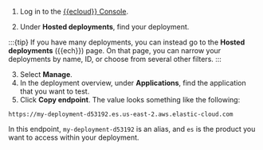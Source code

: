 1. Log in to the [{{ecloud}} Console](https://cloud.elastic.co?page=docs&placement=docs-body).

2. Under **Hosted deployments**, find your deployment.

:::{tip}
If you have many deployments, you can instead go to the **Hosted deployments** ({{ech}}) page. On that page, you can narrow your deployments by name, ID, or choose from several other filters.
:::

3. Select **Manage**.
4. In the deployment overview, under **Applications**, find the application that you want to test.
5. Click **Copy endpoint**. The value looks something like the following:

```
https://my-deployment-d53192.es.us-east-2.aws.elastic-cloud.com
```

In this endpoint, `my-deployment-d53192` is an alias, and `es` is the product you want to access within your deployment.